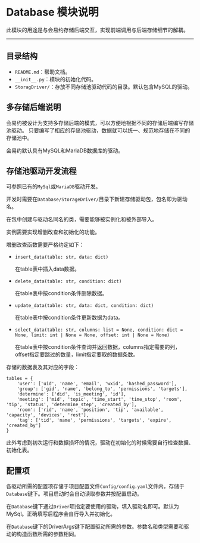 # Database 模块说明

此模块的用途是与会易约存储后端交互，实现前端调用与后端存储细节的解耦。

---

## 目录结构

- `README.md`：帮助文档。
- `__init__.py`：模块的初始化代码。
- `StoragDriver/`：存放不同存储池驱动代码的目录。默认包含MySQL的驱动。

## 多存储后端说明

会易约被设计为支持多存储后端的模式，可以方便地根据不同的存储后端编写存储池驱动。 只要编写了相应的存储池驱动，数据就可以统一、规范地存储在不同的存储池中。

会易约默认具有MySQL和MariaDB数据库的驱动。

## 存储池驱动开发流程

可参照已有的`MySql`或`MariaDB`驱动开发。

开发时需要在`Database/StorageDriver/`目录下新建存储驱动包，包名即为驱动名。

在包中创建与驱动名同名的类，需要能够被实例化和被外部导入。

实例需要实现增删改查和初始化的功能。

增删改查函数需要严格约定如下：

- `insert_data(table: str, data: dict)`

    在table表中插入data数据。

- `delete_data(table: str, condition: dict)`

    在table表中按condition条件删除数据。

- `update_data(table: str, data: dict, condition: dict)`

    在table表中按condition条件更新数据为data。

- `select_data(table: str, columns: list = None, condition: dict = None, limit: int | None = None, offset: int | None = None)`

    在table表中按condition条件查询并返回数据，columns指定需要的列，offset指定要跳过的数量，limit指定要取的数据条数。

存储的数据表及其对应的字段：

```
tables = {
    'user': ['uid', 'name', 'email', 'wxid', 'hashed_password'],
    'group': ['gid', 'name', 'belong_to', 'permissions', 'targets'],
    'determine': ['did', 'is_meeting', 'id'],
    'meeting': ['mid', 'topic', 'time_start', 'time_stop', 'room', 'tip', 'status', 'determine_step', 'created_by'],
    'room': ['rid', 'name', 'position', 'tip', 'available', 'capacity', 'devices', 'rest'],
    'tag': ['tid', 'name', 'permissions', 'targets', 'expire', 'created_by']
}
```

此外考虑到初次运行和数据损坏的情况，驱动在初始化的时候需要自行检查数据、初始化表。

## 配置项

各驱动所需的配置项存储于项目配置文件`Config/config.yaml`文件内，存储于`Database`键下。项目启动时会自动读取参数并按配置启动。

在`Database`键下通过`Driver`项指定要使用的驱动，填入驱动名即可。默认为MySql。正确填写后程序会自行导入并初始化。

在`Database`键下的DriverArgs键下配置驱动所需的参数。参数名和类型需要和驱动的构造函数所需的参数相同。
